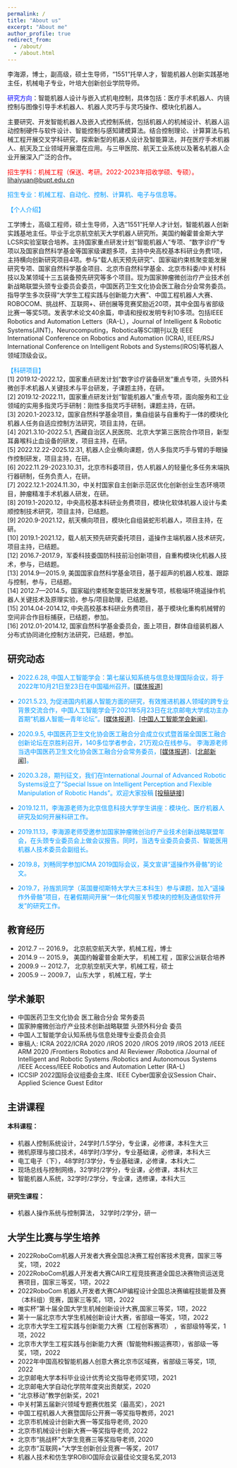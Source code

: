 ```yaml
---
permalink: /
title: "About us"
excerpt: "About me"
author_profile: true
redirect_from: 
  - /about/
  - /about.html
---
```

李海源，博士，副高级，硕士生导师，“1551”托举人才，智能机器人创新实践基地主任，机械电子专业，叶培大创新创业学院导师。

<span style="color:blue;">研究方向</span>：智能机器人设计与嵌入式机电控制，具体包括：医疗手术机器人、内镜控制与图像引导手术机器人、机器人灵巧手与灵巧操作、模块化机器人。

主要研究、开发智能机器人及嵌入式控制系统，包括机器人的机械设计、机器人运动控制硬件与软件设计、智能控制与感知建模算法。结合控制理论、计算算法与机械工程开展交叉学科研究，探索新型的机器人设计及智能算法，并在医疗手术机器人、航天及工业领域开展潜在应用。与三甲医院、航天工业系统以及著名机器人企业开展深入广泛的合作。

<span style="color:red;">招生学科：机械工程（保送、考研。2022-2023年招收学硕、专硕）。lihaiyuan@bupt.edu.cn</span>

<span style="color:#0099ff;">招生专业：机械工程、自动化、控制、计算机、电子与信息等。</span>

 <span style="color:#0099ff;">【个人介绍】</span>

工学博士，高级工程师，硕士生导师，入选“1551”托举人才计划，智能机器人创新实践基地主任。毕业于北京航空航天大学机器人研究所。美国约翰霍普金斯大学LCSR实验室联合培养。主持国家重点研发计划“智能机器人”专项、“数字诊疗”专项以及国家自然科学基金等国家级课题多项，主持中央高校基本科研业务费1项，主持横向创新研究项目4项。参与“载人航天预先研究”、国家磁约束核聚变能发展研究专项、国家自然科学基金项目、北京市自然科学基金、北京市科委/中关村科技以及某领域十三五装备预先研究等多个项目。现为国家肿瘤微创治疗产业技术创新战略联盟头颈专业委员会委员，中国医药卫生文化协会医工融合分会常务委员。指导学生多次获得“大学生工程实践与创新能力大赛”、中国工程机器人大赛、ROBOCOM、挑战杯、互联网+、研创展等竞赛奖励近20项，其中全国与省部级比赛一等奖5项。发表学术论文40余篇，申请和授权发明专利10多项。包括IEEE Robotics and Automation Letters（RA-L），Journal of Intelligent & Robotic Systems(JINT)，Neurocomputing，Robotica等SCI期刊以及 IEEE International Conference on Robotics and Automation (ICRA), IEEE/RSJ International Conference on Intelligent Robots and Systems(IROS)等机器人领域顶级会议。

 <span style="color:#0099ff;">【科研项目】</span>  
[1]	2019.12-2022.12，国家重点研发计划“数字诊疗装备研发”重点专项，头颈外科微创手术机器人关键技术与平台研发，子课题主持，在研。  
[2]	2019.12-2022.11，国家重点研发计划“智能机器人”重点专项，面向服务和工业领域的实用多指灵巧手研制：刚性多指灵巧手研制，课题主持，在研。  
[3]	2020.1-2023.12，国家自然科学基金项目，集自组装与自重构于一体的模块化机器人任务自适应控制方法研究，项目主持，在研。  
[4]	2021.3.10-2022.5.1, 西藏自治区人民医院、北京大学第三医院合作项目，新型耳鼻喉科止血设备的研发，项目主持，在研。  
[5]	2022.12.22-2025.12.31, 机器人企业横向课题，仿人多指灵巧手与臂的手眼操作控制研发，项目主持，在研。  
[6]	2022.11.29-2023.10.31，北京市科委项目，仿人机器人的轻量化多任务末端执行器研制，任务负责人，在研。  
[7]	2022.12.1-2024.11.30，中关村国家自主创新示范区优化创新创业生态环境项目，肿瘤精准手术机器人研发，在研。  
[8]	2019.1-2020.12，中央高校基本科研业务费项目，模块化软体机器人设计与柔顺控制技术研究，项目主持，已结题。  
[9]	2020.9-2021.12，航天横向项目，模块化自组装蛇形机器人，项目主持，在研。  
[10]	2019.1-2021.12，载人航天预先研究委托项目，遥操作主端机器人技术研究，项目主持，已结题。  
[12]	2016.7-2017.9，军委科技委国防科技前沿创新项目，自重构模块化机器人技术，参与，已结题。  
[13]	2014.9—2015.9, 美国国家自然科学基金项目，基于超声的机器人校准、跟踪与控制，参与，已结题。  
[14]	2012.7—2014.5，国家磁约束核聚变能研发发展专项，核极端环境遥操作机器人关键技术及原理实验，参与/项目助理，已结题。  
[15] 2014.04-2014.12, 中央高校基本科研业务费项目，基于模块化重构机械臂的空间非合作目标捕获，已结题，参加。  
[16] 2012.01-2014.12, 国家自然科学基金委员会，面上项目，群体自组装机器人分布式协同进化控制方法研究，已结题，参加。

## 研究动态
- <span style="color:#0099ff;">2022.6.28, 中国人工智能学会：第七届认知系统与信息处理国际会议，将于2022年10月21日至23日在中国福州召开。[[媒体报道]](https://mp.weixin.qq.com/s/luZy4M0bG7srepZ_HRgkSg)</span>
- <span style="color:#0099ff;">2021.5.23, 为促进国内机器人智能方面的研究，有效推进机器人领域的跨专业背景交流合作，中国人工智能学会于2021年5月23日在北京邮电大学成功主办首期“机器人智能—青年论坛”。[[媒体报道]](https://www.163.com/dy/article/GAUASSSU0511PEBT.html)、[[中国人工智能学会新闻]](http://caai.cn/index.php?s=/home/article/detail/id/1333.html)。</span>
- <span style="color:#0099ff;">2020.9.5, 中国医药卫生文化协会医工融合分会成立仪式暨首届全国医工融合创新论坛在京胜利召开，140多位学者参会，21万观众在线参与。 李海源老师当选中国医药卫生文化协会医工融合分会常务委员，[[媒体报道]](http://finance.ifeng.com/c/7zZbLHubnMY)、[[北邮新闻]](https://www.bupt.edu.cn/info/1051/83335.htm)。</span>
- <span style="color:#0099ff;">2020.3.28，期刊征文，我们在International Journal of Advanced Robotic Systems设立了“Special Issue on Intelligent Perception and Flexible Manipulation of Robotic Hands”。欢迎大家投稿 [[投稿链接]](https://journals.sagepub.com/page/arx/open-special-issues/intelligent-perception-and-flexible-manipulation-of-robotic-hand)</span>

- <span style="color:#0099ff;">2019.12.11，李海源老师为北京信息科技大学学生讲座：模块化、医疗机器人研究及如何开展科研工作。</span>

- <span style="color:#0099ff;">2019.11.13，李海源老师受邀参加国家肿瘤微创治疗产业技术创新战略联盟年会，在头颈专业委员会上做会议报告。同时，当选专业委员会委员、智能医用机器人技术委员会副组长。</span>

- <span style="color:#0099ff;">2019.8，刘畅同学参加ICMA 2019国际会议，英文宣讲“遥操作外骨骼”的论文。</span>

- <span style="color:#0099ff;">2019.7，孙旌凯同学（英国曼彻斯特大学大三本科生）参与课题，加入“遥操作外骨骼”项目，在暑假期间开展“一体化伺服关节模块的控制及通信软件开发”的研究工作。</span>

## 教育经历

* 2012.7 -- 2016.9，
  北京航空航天大学，机械工程，博士
* 2014.9 -- 2015.9，
  美国约翰霍普金斯大学， 机械工程 ，国家公派联合培养
* 2009.9 -- 2012.7，
  北京航空航天大学，机械工程，硕士
* 2005.9 -- 2009.7，
  山东大学 ，机械工程，学士

## 学术兼职

* 中国医药卫生文化协会 医工融合分会 常务委员
* 国家肿瘤微创治疗产业技术创新战略联盟 头颈外科分会 委员
* 中国人工智能学会认知系统与信息处理专业委员会会员
* 审稿人: ICRA 2022/ICRA 2020 /IROS 2020 /IROS 2019 /IROS 2013 /IEEE ARM 2020 /Frontiers Robotics and AI Reviewer /Robotica /Journal of Intelligent and Robotic Systems /Robotics and Autonomous Systems /IEEE Access/IEEE Robotics and Automation Letter (RA-L)
* ICCSIP 2022国际会议组委会主席、IEEE Cyber国家会议Session Chair、Applied Science Guest Editor


## 主讲课程
#### 本科课程：
* 机器人控制系统设计，24学时/1.5学分，专业课，必修课，本科生大三
* 微机原理与接口技术，48学时/3学分，专业基础课，必修课，本科大三
* 电工电子（下），48学时/3学分，专业基础课，必修课，本科大二
* 现场总线与控制网络，32学时/2学分，专业课，必修课，本科大三
* 智能机器人系统，32学时/2学分，专业课，选修课，本科大三
  
#### 研究生课程：
* 机器人操作系统与控制算法， 32学时/2学分，研一

## 大学生比赛与学生培养
* 2022RoboCom机器人开发者大赛全国总决赛工程创客技术竞赛，国家三等奖，1项，2022
* 2022RoboCom机器人开发者大赛CAIR工程竞技赛道全国总决赛物资运送竞赛项目，国家三等奖，1项，2022
* 2022RoboCom 机器人开发者大赛CAIP编程设计全国总决赛编程技能普及赛（本科组）竞赛，国家三等奖，1项，2022
* 唯实杯”第十届全国大学生机械创新设计大赛,国家三等奖，1项，2022
* 第十一届北京市大学生机械创新设计大赛，省部级一等奖，1项，2022
* 北京市大学生工程实践与创新能力大赛（工程创客赛项）	，省部级特等奖，1项，2022
* 北京市大学生工程实践与创新能力大赛（智能物料搬运赛项），省部级一等奖，1项，2022
* 2022年中国高校智能机器人创意大赛北京市区域赛，省部级三等奖，1项, 2022
* 北京邮电大学本科毕业设计优秀论文指导老师奖1项，2021
* 北京邮电大学自动化学院年度突出贡献奖，2020
* “北京移动”教学创新奖，2021
* 中关村第五届新兴领域专题赛优胜奖（最高奖），2021
* 中国工程机器人大赛暨国际公开赛一等奖指导教师，2021
* 北京市机械设计创新大赛一等奖指导老师, 2020
* 北京市机械设计创新大赛一等奖指导老师, 2022
* 北京市“挑战杯”大学生竞赛三等奖指导老师, 2020
* 北京市“互联网+”大学生创新创业竞赛一等奖，2017
* 机器人技术和仿生学ROBIO国际会议最佳论文提名奖,2013
